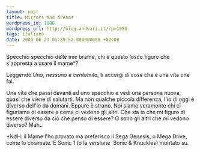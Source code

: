 ```yaml
---
layout: post
title: Mirrors and dreams
wordpress_id: 1080
wordpress_url: http://blog.andvari.it/?p=1080
tags: italiano
date: 2006-06-23 01:39:52.000000000 +02:00
---
```

Specchio specchio delle mie brame, chi è questo losco figuro che s'appresta a usare il mame*?

Leggendo <em>Uno, nessuno e centomila</em>, ti accorgi di cose che è una vita che fai.

Una vita che passi davanti ad uno specchio e vedi una persona nuova, quasi che viene di salutarti. Ma non qualche piccola differenza, l'io di oggi è diverso dell'io da domani. Eppure è strano. Noi siamo veramente chi ci figuriamo di essere e come ci vedono gli altri. Che sia io che mi figuro di essere diverso da ciò che penso di essere? O sono gli altri che mi vedono diverso?
Mah..

*NdH: il Mame l'ho provato ma preferisco il Sega Genesis, o Mega Drive, come lo chiamate. E Sonic 1 (o la versione  Sonic &amp; Knuckles) montato su.
